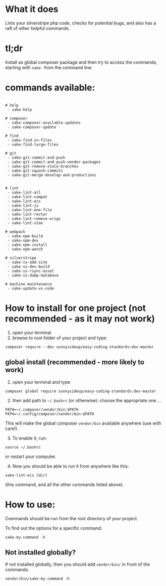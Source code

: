 # What it does

Lints your silverstripe php code, checks for potential bugs, and also has a raft of other helpful commands.

# tl;dr

Install as global composer package and then try to access the commands, starting with `sake-` from the command line.

# commands available:

```shell

# help
 - sake-help

# composer
 - sake-composer-available-updates
 - sake-composer-update

# find
 - sake-find-in-files
 - sake-find-large-files

# git
 - sake-git-commit-and-push
 - sake-git-commit-and-push-vendor-packages
 - sake-git-remove-stale-branches
 - sake-git-squash-commits
 - sake-git-merge-develop-and-productions


# lint
 - sake-lint-all
 - sake-lint-compat
 - sake-lint-ecs
 - sake-lint-js
 - sake-lint-one-file
 - sake-lint-rector
 - sake-lint-remove-origs
 - sake-lint-stan

# webpack
 - sake-npm-build
 - sake-npm-dev
 - sake-npm-install
 - sake-npm-watch

# silverstripe
 - sake-ss-add-site
 - sake-ss-dev-build
 - sake-ss-rsync-asset
 - sake-ss-dump-database

# machine maintenance
 - sake-update-vs-code
```

# How to install for one project (not recommended - as it may not work)

1. open your terminal
2. browse to root folder of your project and type:
 ```shell
composer require --dev sunnysideup/easy-coding-standards:dev-master
 ```

## global install (recommended - more likely to work)

1. open your terminal and type
```shell
composer global require sunnysideup/easy-coding-standards:dev-master
```

2. then add path to `~/.bashrc` (or otherwise):
choose the appropriate one ...
```shell
PATH=~/.composer/vendor/bin:$PATH
PATH=~/.config/composer/vendor/bin:$PATH
```
This will make the global composer `vendor/bin` available anywhere (use with care!).

3. To enable it, run:
```shell
source ~/.bashrc
```
or restart your computer.

4. Now you should be able to run it from anywhere like this:

```shell
sake-lint-ecs [dir]
```
(this command, and all the other commands listed above).

# How to use:
Commands should be run from the root directory of your project.

To find out the options for a specific command:

```shell
sake-my-command -h
```

## Not installed globally?
If not installed globally, then you should add `vendor/bin/` in front of the commands.

```shell
vendor/bin/sake-my-command -h
```
